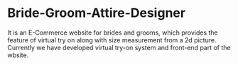 # Bride-Groom-Attire-Designer
It is an E-Commerce website for brides and grooms, which provides the feature of virtual try on along with size measurement from a 2d picture. Currently we have developed virtual try-on system and front-end part of the wbsite.
